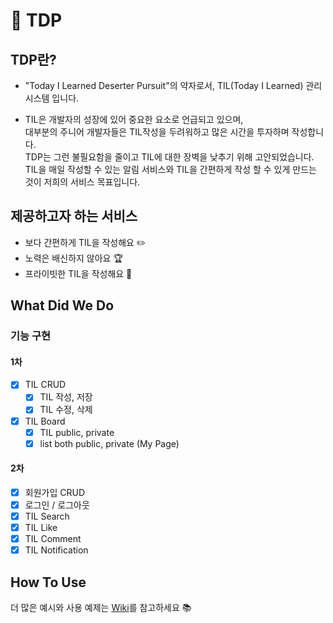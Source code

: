 # 📝 TDP
## TDP란?
-  "Today I Learned Deserter Pursuit"의 약자로서, TIL(Today I Learned) 관리 시스템 입니다.

- TIL은 개발자의 성장에 있어 중요한 요소로 언급되고 있으며, <br>
대부분의 주니어 개발자들은 TIL작성을 두려워하고 많은 시간을 투자하며 작성합니다.<br> 
TDP는 그런 불필요함을 줄이고 TIL에 대한 장벽을 낮추기 위해 고안되었습니다.<br> 
TIL을 매일 작성할 수 있는 알림 서비스와 TIL을 간편하게 작성 할 수 있게 만드는 것이 저희의 서비스 목표입니다.

## 제공하고자 하는 서비스
- 보다 간편하게 TIL을 작성해요 ✏️
- 노력은 배신하지 않아요 🏆
- 프라이빗한 TIL을 작성해요 🔐

## What Did We Do
### 기능 구현
#### 1차
- [x]  TIL CRUD
    - [x]  TIL 작성, 저장
    - [x]  TIL 수정, 삭제
- [x]  TIL Board
    - [x]  TIL public, private
    - [x]  list both public, private (My Page)

#### 2차
- [x]  회원가입 CRUD
- [x]  로그인 / 로그아웃
- [x]  TIL Search
- [x]  TIL Like
- [x]  TIL Comment
- [x]  TIL Notification

## How To Use
더 많은 예시와 사용 예제는 [Wiki](https://github.com/0sunzero0/TDP/wiki)를 참고하세요 📚
